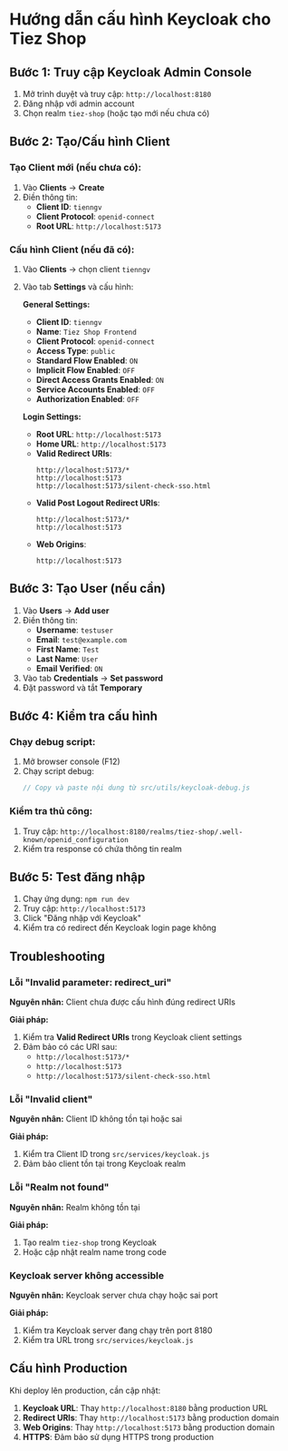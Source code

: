 # Hướng dẫn cấu hình Keycloak cho Tiez Shop

## Bước 1: Truy cập Keycloak Admin Console

1. Mở trình duyệt và truy cập: `http://localhost:8180`
2. Đăng nhập với admin account
3. Chọn realm `tiez-shop` (hoặc tạo mới nếu chưa có)

## Bước 2: Tạo/Cấu hình Client

### Tạo Client mới (nếu chưa có):

1. Vào **Clients** → **Create**
2. Điền thông tin:
   - **Client ID**: `tienngv`
   - **Client Protocol**: `openid-connect`
   - **Root URL**: `http://localhost:5173`

### Cấu hình Client (nếu đã có):

1. Vào **Clients** → chọn client `tienngv`
2. Vào tab **Settings** và cấu hình:

   **General Settings:**
   - **Client ID**: `tienngv`
   - **Name**: `Tiez Shop Frontend`
   - **Client Protocol**: `openid-connect`
   - **Access Type**: `public`
   - **Standard Flow Enabled**: `ON`
   - **Implicit Flow Enabled**: `OFF`
   - **Direct Access Grants Enabled**: `ON`
   - **Service Accounts Enabled**: `OFF`
   - **Authorization Enabled**: `OFF`

   **Login Settings:**
   - **Root URL**: `http://localhost:5173`
   - **Home URL**: `http://localhost:5173`
   - **Valid Redirect URIs**: 
     ```
     http://localhost:5173/*
     http://localhost:5173
     http://localhost:5173/silent-check-sso.html
     ```
   - **Valid Post Logout Redirect URIs**: 
     ```
     http://localhost:5173/*
     http://localhost:5173
     ```
   - **Web Origins**: 
     ```
     http://localhost:5173
     ```

## Bước 3: Tạo User (nếu cần)

1. Vào **Users** → **Add user**
2. Điền thông tin:
   - **Username**: `testuser`
   - **Email**: `test@example.com`
   - **First Name**: `Test`
   - **Last Name**: `User`
   - **Email Verified**: `ON`
3. Vào tab **Credentials** → **Set password**
4. Đặt password và tắt **Temporary**

## Bước 4: Kiểm tra cấu hình

### Chạy debug script:

1. Mở browser console (F12)
2. Chạy script debug:
   ```javascript
   // Copy và paste nội dung từ src/utils/keycloak-debug.js
   ```

### Kiểm tra thủ công:

1. Truy cập: `http://localhost:8180/realms/tiez-shop/.well-known/openid_configuration`
2. Kiểm tra response có chứa thông tin realm

## Bước 5: Test đăng nhập

1. Chạy ứng dụng: `npm run dev`
2. Truy cập: `http://localhost:5173`
3. Click "Đăng nhập với Keycloak"
4. Kiểm tra có redirect đến Keycloak login page không

## Troubleshooting

### Lỗi "Invalid parameter: redirect_uri"

**Nguyên nhân:** Client chưa được cấu hình đúng redirect URIs

**Giải pháp:**
1. Kiểm tra **Valid Redirect URIs** trong Keycloak client settings
2. Đảm bảo có các URI sau:
   - `http://localhost:5173/*`
   - `http://localhost:5173`
   - `http://localhost:5173/silent-check-sso.html`

### Lỗi "Invalid client"

**Nguyên nhân:** Client ID không tồn tại hoặc sai

**Giải pháp:**
1. Kiểm tra Client ID trong `src/services/keycloak.js`
2. Đảm bảo client tồn tại trong Keycloak realm

### Lỗi "Realm not found"

**Nguyên nhân:** Realm không tồn tại

**Giải pháp:**
1. Tạo realm `tiez-shop` trong Keycloak
2. Hoặc cập nhật realm name trong code

### Keycloak server không accessible

**Nguyên nhân:** Keycloak server chưa chạy hoặc sai port

**Giải pháp:**
1. Kiểm tra Keycloak server đang chạy trên port 8180
2. Kiểm tra URL trong `src/services/keycloak.js`

## Cấu hình Production

Khi deploy lên production, cần cập nhật:

1. **Keycloak URL**: Thay `http://localhost:8180` bằng production URL
2. **Redirect URIs**: Thay `http://localhost:5173` bằng production domain
3. **Web Origins**: Thay `http://localhost:5173` bằng production domain
4. **HTTPS**: Đảm bảo sử dụng HTTPS trong production
